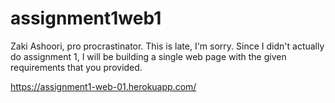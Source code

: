 # assignment1web1
Zaki Ashoori, pro procrastinator.
This is late, I'm sorry. 
Since I didn't actually do assignment 1, I will be building a single web page with the given requirements that you provided.


https://assignment1-web-01.herokuapp.com/
